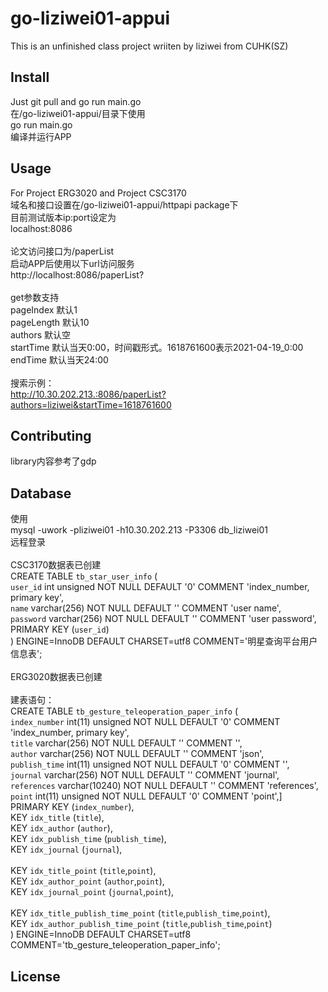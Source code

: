 # go-liziwei01-appui

This is an unfinished class project wriiten by liziwei from CUHK(SZ)

## Install

Just git pull and go run main.go\
在/go-liziwei01-appui/目录下使用\
go run main.go\
编译并运行APP

## Usage

For Project ERG3020 and Project CSC3170\
域名和接口设置在/go-liziwei01-appui/httpapi package下\
目前测试版本ip:port设定为\
localhost:8086\
\
论文访问接口为/paperList\
启动APP后使用以下url访问服务\
http://localhost:8086/paperList?\
\
get参数支持\
pageIndex       默认1\
pageLength      默认10\
authors         默认空\
startTime       默认当天0:00，时间戳形式。1618761600表示2021-04-19_0:00\
endTime         默认当天24:00\
\
搜索示例：\
http://10.30.202.213.:8086/paperList?authors=liziwei&startTime=1618761600

## Contributing

library内容参考了gdp

## Database

使用\
mysql -uwork -pliziwei01 -h10.30.202.213 -P3306 db_liziwei01\
远程登录\
\
CSC3170数据表已创建\
CREATE TABLE `tb_star_user_info` (\
  `user_id` int unsigned NOT NULL DEFAULT '0' COMMENT 'index_number, primary key',\
  `name` varchar(256) NOT NULL DEFAULT '' COMMENT 'user name',\
  `password` varchar(256) NOT NULL DEFAULT '' COMMENT 'user password',\
  PRIMARY KEY (`user_id`)\
) ENGINE=InnoDB DEFAULT CHARSET=utf8 COMMENT='明星查询平台用户信息表';\
\
ERG3020数据表已创建\
\
建表语句：\
CREATE TABLE `tb_gesture_teleoperation_paper_info` (\
  `index_number` int(11) unsigned NOT NULL DEFAULT '0' COMMENT 'index_number, primary key',\
  `title` varchar(256) NOT NULL DEFAULT '' COMMENT '',\
  `author` varchar(256) NOT NULL DEFAULT '' COMMENT 'json',\
  `publish_time` int(11) unsigned NOT NULL DEFAULT '0' COMMENT '',\
  `journal` varchar(256) NOT NULL DEFAULT '' COMMENT 'journal',\
  `references` varchar(10240) NOT NULL DEFAULT '' COMMENT 'references',\
  `point` int(11) unsigned NOT NULL DEFAULT '0' COMMENT 'point',]\
  PRIMARY KEY (`index_number`),\
  KEY `idx_title` (`title`),\
  KEY `idx_author` (`author`),\
  KEY `idx_publish_time` (`publish_time`),\
  KEY `idx_journal` (`journal`),\
\
  KEY `idx_title_point` (`title`,`point`),\
  KEY `idx_author_point` (`author`,`point`),\
  KEY `idx_journal_point` (`journal`,`point`),\
\
  KEY `idx_title_publish_time_point` (`title`,`publish_time`,`point`),\
  KEY `idx_author_publish_time_point` (`title`,`publish_time`,`point`)\
) ENGINE=InnoDB DEFAULT CHARSET=utf8 COMMENT='tb_gesture_teleoperation_paper_info';

## License

```
